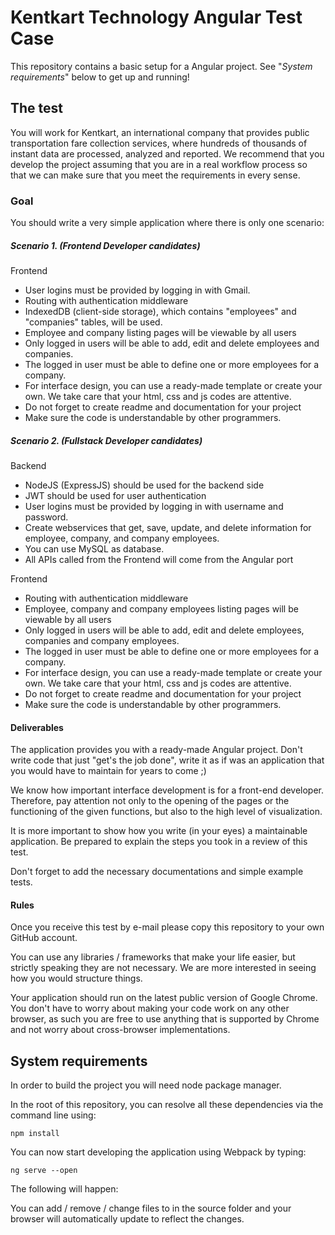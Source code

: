 # Kentkart Technology Angular Test Case
This repository contains a basic setup for a Angular project. 
See "_System requirements_" below to get up
and running!

## The test

You will work for Kentkart, an international company that provides public transportation fare collection services, where hundreds of thousands of instant data are processed, analyzed and reported. We recommend that you develop the project assuming that you are in a real workflow process so that we can make sure that you meet the requirements in every sense.

### Goal

You should write a very simple application where there is only one scenario:

##### Scenario 1. (Frontend Developer candidates)

Frontend
* User logins must be provided by logging in with Gmail.
* Routing with authentication middleware
* IndexedDB (client-side storage), which contains "employees" and "companies" tables, will be used.
* Employee and company listing pages will be viewable by all users
* Only logged in users will be able to add, edit and delete employees and companies.
* The logged in user must be able to define one or more employees for a company.
* For interface design, you can use a ready-made template or create your own. We take care that your html, css and js codes are attentive.
* Do not forget to create readme and documentation for your project
* Make sure the code is understandable by other programmers.

##### Scenario 2. (Fullstack Developer candidates)

Backend
* NodeJS (ExpressJS) should be used for the backend side
* JWT should be used for user authentication
* User logins must be provided by logging in with username and password.
* Create webservices that get, save, update, and delete information for employee, company, and company employees.
* You can use MySQL as database.
* All APIs called from the Frontend will come from the Angular port

Frontend
* Routing with authentication middleware
* Employee, company and company employees listing pages will be viewable by all users
* Only logged in users will be able to add, edit and delete employees, companies and company employees.
* The logged in user must be able to define one or more employees for a company.
* For interface design, you can use a ready-made template or create your own. We take care that your html, css and js codes are attentive.
* Do not forget to create readme and documentation for your project
* Make sure the code is understandable by other programmers.

#### Deliverables

The application provides you with a ready-made Angular project. Don't write code that just "get's the job done", write it as if was an
application that you would have to maintain for years to come ;)

We know how important interface development is for a front-end developer. Therefore, pay attention not only to the opening of the pages or the functioning of the given functions, but also to the high level of visualization.

It is more important to show how you write (in your eyes) a maintainable
application. Be prepared to explain the steps you took in a review of this test.

Don't forget to add the necessary documentations and simple example tests.

#### Rules

Once you receive this test by e-mail please copy this repository to
your own GitHub account.

You can use any libraries / frameworks that make your life easier, but strictly speaking they are not necessary. 
We are more interested in seeing how you would structure things.
 
Your application should run on the latest public version of Google Chrome.
You don't have to worry about making your code work on any other browser, as
such you are free to use anything that is supported by Chrome and not worry
about cross-browser implementations.

## System requirements

In order to build the project you will need node package manager.

In the root of this repository, you can resolve all these dependencies via
the command line using:

    npm install
    
You can now start developing the application using Webpack by typing:

    ng serve --open
    
The following will happen:

You can add / remove / change files to in the source folder and your
browser will automatically update to reflect the changes.
